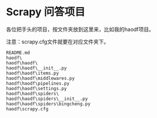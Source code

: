 # Scrapy 问答项目
各位把手头的项目，按文件夹放到这里来，比如我的haodf项目。

注意：scrapy.cfg文件就要在对应文件夹下。

``` shell
README.md
haodf\
haodf\haodf\
haodf\haodf\__init__.py
haodf\haodf\items.py
haodf\haodf\middlewares.py
haodf\haodf\pipelines.py
haodf\haodf\settings.py
haodf\haodf\spiders\
haodf\haodf\spiders\__init__.py
haodf\haodf\spiders\bingcheng.py
haodf\scrapy.cfg
```



